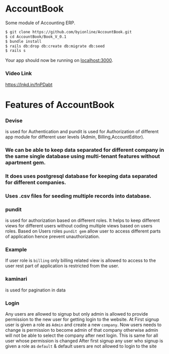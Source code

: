 # AccountBook

Some module of Accounting ERP.

```sh
$ git clone https://github.com/byionline/AccountBook.git
$ cd AccountBook/Book_V_0.1
$ bundle install
$ rails db:drop db:create db:migrate db:seed
$ rails s
```

Your app should now be running on [localhost:3000](http://localhost:3000/).

### Video Link

https://lnkd.in/fnPDabt

# Features of AccountBook

### Devise

is used for Authentication and pundit is used for Authorization of different app module for different user levels (Admin, Billing,AccountEditor).

### We can be able to keep data separated for different company in the same single database using multi-tenant features without apartment gem.

### It does uses postgresql database for keeping data separated for different companies.

### Uses .csv files for seeding multiple records into database.

### pundit

is used for authorization based on different roles.
It helps to keep different views for different users without coding multiple views based on users roles.
Based on Users roles `pundit gem` allow user to access different parts of application hence prevent unauthorization.

### Example

If user role is `billing` only billing related view is allowed to access to the user rest part of application is restricted from the user.

### kaminari

is used for pagination in data

### Login

Any users are allowed to signup but only admin is allowed to provide permission to the new user for getting login to the website.
At First signup user is given a role as `Admin` and create a new `company`. Now users needs to change is permission to become admin of that company otherwise admin will not be able to select the company after next login. This is same for all user whose permission is changed
After first signup any user who signup is given a role as `default` & default users are not allowed to login to the site
